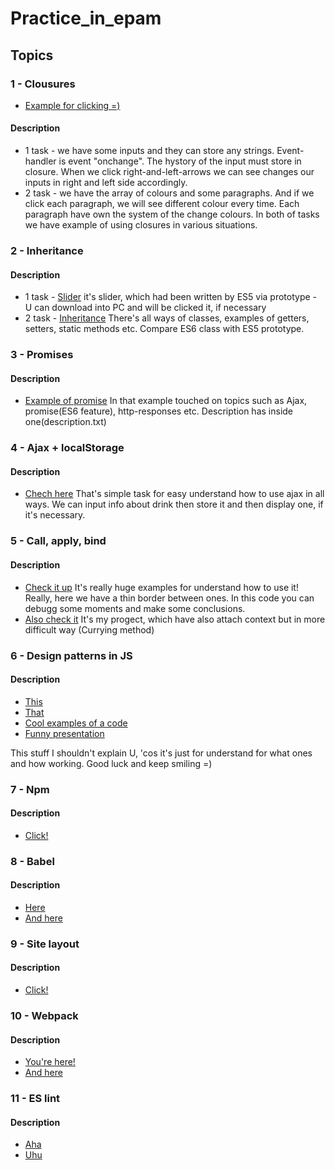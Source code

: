 # Practice_in_epam

## Topics

### 1 - Clousures
- [Example for clicking =)](https://jsbin.com/qawagapaxi/edit?html,css,js,output)
#### Description
- 1 task - we have some inputs and they can store any strings. Event-handler is event "onchange". The hystory of the input must store in closure. When we click right-and-left-arrows we can see changes our inputs in right and left side accordingly.
- 2 task - we have the array of colours and some paragraphs. And if we click each paragraph, we will see different colour every time. Each paragraph have own the system of the change colours. In both of tasks we have example of using closures in various situations.

### 2 - Inheritance

#### Description
- 1 task - [Slider](https://github.com/ValeryFilipev/SliderJS)
it's slider, which had been written by ES5 via prototype - U can download into PC and will be clicked it, if necessary
- 2 task - [Inheritance](https://github.com/ValeryFilipev/Practice_in_epam/tree/master/inheritance)
There's all ways of classes, examples of getters, setters, static methods etc. Compare ES6 class with ES5 prototype.

### 3 - Promises

#### Description
- [Example of promise](https://github.com/ValeryFilipev/Practice_in_epam/tree/master/promises)
In that example touched on topics such as Ajax, promise(ES6 feature), http-responses etc. Description has inside one(description.txt)

### 4 - Ajax + localStorage

#### Description
- [Chech here](https://github.com/ValeryFilipev/Practice_in_epam/tree/master/ajax)
That's simple task for easy understand how to use ajax in all ways. We can input info about drink then store it and then display one, if it's necessary.

### 5 - Call, apply, bind

#### Description
- [Check it up](https://github.com/ValeryFilipev/Practice_in_epam/tree/master/call_apply_bind)
It's really huge examples for understand how to use it! Really, here we have a thin border between ones. In this code you can debugg some moments and make some conclusions.
- [Also check it](https://github.com/ValeryFilipev/Personal-Kanban-ES6-MVC-Observer)
It's my progect, which have also attach context but in more difficult way (Currying method)

### 6 - Design patterns in JS

#### Description
- [This](https://www.joezimjs.com/javascript/javascript-design-patterns-chain-of-responsibility/)
- [That](http://www.dofactory.com/javascript/singleton-design-pattern)
- [Cool examples of a code](https://github.com/Badacadabra/JavaScript-Design-Patterns)
- [Funny presentation](https://www.slideshare.net/creativepartners/java-script-design-patterns-with-es6-es7-babel)

This stuff I shouldn't explain U, 'cos it's just for understand for what ones and how working. Good luck and keep smiling =)

### 7 - Npm

#### Description
- [Click!](https://docs.npmjs.com/cli/install)

### 8 - Babel

#### Description
- [Here](https://babeljs.io/)
- [And here](https://www.youtube.com/watch?v=1ygZZJWvmYQ)

### 9 - Site layout

#### Description
- [Click!](https://htmlacademy.ru/)

### 10 - Webpack

#### Description
- [You're here!](https://webpack.js.org/)
- [And here](https://www.youtube.com/watch?v=MRlBKfGktwI)

### 11 - ES lint

#### Description
- [Aha](https://habr.com/post/322550/)
- [Uhu](https://www.youtube.com/watch?v=qhuFviJn-es)

